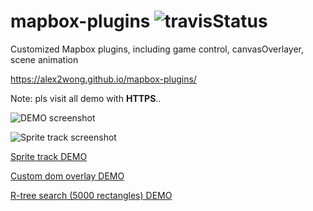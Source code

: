 # mapbox-plugins ![travisStatus](https://travis-ci.org/alex2wong/mapbox-plugins.svg?branch=master)
Customized Mapbox plugins, including game control, canvasOverlayer, scene animation

https://alex2wong.github.io/mapbox-plugins/

Note: pls visit all demo with **HTTPS**..

![DEMO screenshot](https://github.com/alex2wong/mapbox-plugins/blob/master/assets/ss.gif)

![Sprite track screenshot](https://github.com/alex2wong/mapbox-plugins/blob/master/assets/sprite_demo.png)

[Sprite track DEMO](https://alex2wong.github.io/mapbox-plugins/examples/sprite)

[Custom dom overlay DEMO](https://alex2wong.github.io/mapbox-plugins/examples/domoverlay)

[R-tree search (5000 rectangles) DEMO](https://alex2wong.github.io/mapbox-plugins/examples/rbush)
